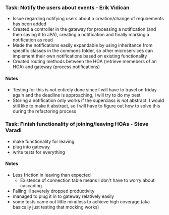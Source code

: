 ### Task: Notify the users about events - Erik Vidican

- Issue regarding notifying users about a creation/change of requirements has been added
- Created a controller in the gateway for processing a notification (and then saving it to JPA),
creating a notification and finally marking a notification as read
- Made the notifications easily expandable by using inheritance from specific classes
in the commons folder, so other microservices can implement their own notifications based on existing
functionality
- Created routing methods between the HOA (retrieve memebers of an HOA) and gateway (process
notifications)

#### Notes
- Testing for this is not entirely done since I will have to travel on friday again and the deadline is
approaching, I will try to do my best
- Storing a notification only works if the superclass is _not_ abstract. I would still like
to make it abstract, so I will have to figure out how to solve this during the refactoring process

### Task: Finish functionality of joining/leaving HOAs - Steve Varadi
- make functionality for leaving
- plug into gateway
- write tests for everything

#### Notes
- Less friction in leaving than expected
    - Existence of connection table means I don't have to worry about cascading
- Falling ill severely dropped productivity
- managed to plug it in to gateway relatively easily
- some tests came out little mindless to achieve high coverage (aka basically just testing that mocking works)